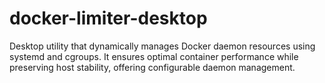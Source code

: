 # docker-limiter-desktop
Desktop utility that dynamically manages Docker daemon resources using systemd and cgroups. It ensures optimal container performance while preserving host stability, offering configurable daemon management.
